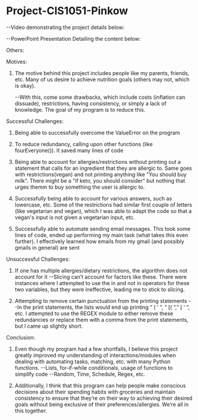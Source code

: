 # Project-CIS1051-Pinkow
--Video demonstrating the project details below:

--PowerPoint Presentation Detailing the content below:

Others:



Motives:


1. The motive behind this project includes people like my parents, friends, etc. Many of us desire to achieve nutrition goals (others may not, which is okay). 

   --With this, come some drawbacks, which include costs (inflation can dissuade), restrictions, having consistency, or simply a lack of knowledge. The goal of my program is to reduce this.




Successful Challenges:

1. Being able to successfully overcome the ValueError on the program
   
3. To reduce redundancy, calling upon other functions (like fourEveryone()). It saved many lines of code
   
5. Being able to account for allergies/restrictions without printing out a statement that
   calls for an ingredient that they are allergic to. Same goes with restrictions(vegan) and not printing anything like "You should buy milk". There might be a "if keto, you should consider" but nothing that urges themm to buy something the user is allergic to.
  
7. Successfully being able to account for various answers, such as lowercase, etc. Some of the restrictions had similar first couple of letters (like vegetarian and vegan), which I was 
able to adapt the code so that a vegan's input is not given a vegetarian input, etc.


8. Successfully able to automate sending email messages. This took some lines of code,
ended up performing my main task (what takes this even further). I effectively learned how emails from my gmail (and possibly gmails in general) are sent






Unsuccessful Challenges:

1. If one has multiple allergies/dietary restrictions, the algorithm does not   account for it
    --Slicing can’t account for factors like these. There were instances where I attempted to 
       use the in and not in operators for these two variables, but they were ineffective, leading me to stick to slicing. 

2. Attempting to remove certain punctuation from the printing statements
--In the print statements, the lists would end up printing “ ( ‘ ”, “ [( “,” [ ‘ ”, etc.
    I attempted to use the REGEX module to either remove these redundancies or replace them with a comma from the print statements, but I came up slightly short.





Conclusion:

1. Even though my program had a few shortfalls, I believe this project greatly improved my understanding of interactions/modules when dealing with automating tasks, matching, etc. with many Python functions.
         --Lists, for-if-while conditionals, usage of functions to simplify code
     --Random, Time, Schedule, Regex, etc.


2. Additionally, I think that this program can help people make conscious decisions about their spending habits with groceries and maintain consistency to ensure that they’re on their way to achieving their desired goals without being exclusive of their preferences/allergies. We’re all in this together.




